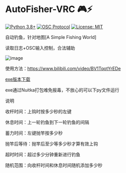 # AutoFisher-VRC 🎮⚡

[![Python 3.8+](https://img.shields.io/badge/python-3.8+-blue.svg)](https://www.python.org/)
[![OSC Protocol](https://img.shields.io/badge/OSC-1.1-brightgreen)](https://opensoundcontrol.stanford.edu/)
[![License: MIT](https://img.shields.io/badge/License-MIT-yellow.svg)](https://opensource.org/licenses/MIT)

自动钓鱼，针对地图[A Simple Fishing World]

读取日志+OSC输入控制，合法辅助

![image](https://github.com/user-attachments/assets/6d03d0e9-c55a-4603-97a6-5dcade6d288e)

使用方法：https://www.bilibili.com/video/BV1TqotYrEDe

[exe版本下载](https://github.com/arcxingye/AutoFisher-VRC/releases/download/exe/fish.exe)

exe通过Nuitka打包难免报毒，不放心的可以下py文件运行

说明

收杆时间：上钩时按多少秒的左键

休息时间：上一轮钓鱼到下一轮钓鱼的间隔

蓄力时间：左键抛竿按多少秒

抛竿后等待：抛竿后至少等多少秒才算有效上钩

超时时间：超过多少分钟重新进行钓鱼

随机范围：向收杆时间和休息时间随机添加多少秒
